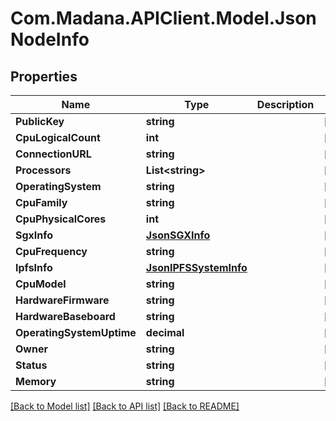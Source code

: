 
# Com.Madana.APIClient.Model.JsonNodeInfo

## Properties

Name | Type | Description | Notes
------------ | ------------- | ------------- | -------------
**PublicKey** | **string** |  | [optional] 
**CpuLogicalCount** | **int** |  | [optional] 
**ConnectionURL** | **string** |  | [optional] 
**Processors** | **List&lt;string&gt;** |  | [optional] 
**OperatingSystem** | **string** |  | [optional] 
**CpuFamily** | **string** |  | [optional] 
**CpuPhysicalCores** | **int** |  | [optional] 
**SgxInfo** | [**JsonSGXInfo**](JsonSGXInfo.md) |  | [optional] 
**CpuFrequency** | **string** |  | [optional] 
**IpfsInfo** | [**JsonIPFSSystemInfo**](JsonIPFSSystemInfo.md) |  | [optional] 
**CpuModel** | **string** |  | [optional] 
**HardwareFirmware** | **string** |  | [optional] 
**HardwareBaseboard** | **string** |  | [optional] 
**OperatingSystemUptime** | **decimal** |  | [optional] 
**Owner** | **string** |  | [optional] 
**Status** | **string** |  | [optional] 
**Memory** | **string** |  | [optional] 

[[Back to Model list]](../README.md#documentation-for-models)
[[Back to API list]](../README.md#documentation-for-api-endpoints)
[[Back to README]](../README.md)


